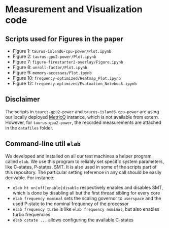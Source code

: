 # Measurement and Visualization code

## Scripts used for Figures in the paper

- Figure 1: `taurus-island6-cpu-power/Plot.ipynb`
- Figure 2: `taurus-gpu2-power/Plot.ipynb`
- Figure 7: `figure-firestarter2-overlay/Figure.ipynb`
- Figure 8: `unroll-factor/Plot.ipynb`
- Figure 9: `memory-accesses/Plot.ipynb`
- Figure 10: `frequency-optimized/Heatmap_Plot.ipynb`
- Figure 12: `frequency-optimized/Evaluation_Notebook.ipynb`

## Disclaimer

The scripts in `taurus-gpu2-power` and `taurus-island6-cpu-power` are using our locally deployed [MetricQ](https://github.com/metricq) instance, which is not available from extern. However, for `taurus-gpu2-power`, the recorded measurements are attached in the `datafiles` folder.

## Command-line util `elab`

We developed and installed on all our test machines a helper program called `elab`. We use this program to reliably set specific system parameters, like C-states, P-states, SMT. It is also used in some of the scripts part of this repository. The particular setting reference in any call should be easily derivable. For instance:

- `elab ht on|off|enable|disable` respectively enables and disables SMT, which is done by disabling all but the first thread sibling for every core
- `elab frequency nominal` sets the scaling governor to `userspace` and the used P-state to the nominal frequency of the processor
- `elab frequency turbo` is like `elab frequency nominal`, but also enables turbo frequencies
- `elab cstate ...` allows configuring the available C-states
